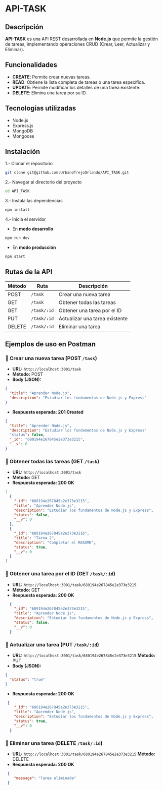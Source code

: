 
# API-TASK
## Descripción 
**API-TASK** es una API REST desarrollada en **Node.js** que permite la gestión de tareas, implementando operaciones CRUD (Crear, Leer, Actualizar y Eliminar).
## Funcionalidades

- **CREATE**: Permite crear nuevas tareas. 
- **READ**: Obtiene la lista completa de tareas o una tarea específica.
- **UPDATE**: Permite modificar los detalles de una tarea existente. 
- **DELETE**: Elimina una tarea por su ID.  

## Tecnologías utilizadas
- Node.js  
- Express.js  
- MongoDB  
- Mongoose

## Instalación

1.- Clonar el repositorio
```bash
git clone git@github.com:UrbanoTrejoOrlando/API_TASK.git
```
2.- Navegar al directorio del proyecto
```bash
cd API_TASK
```
3.- Instala las dependencias
```bash
npm install
```
4.- Inicia el servidor
- En **modo desarrollo**
```bash
npm run dev
```
- En **modo producción**
```bash
npm start
```  

## Rutas de la API

| Método | Ruta         | Descripción                    |
|--------|--------------|--------------------------------|
| POST   | `/task`     | Crear una nueva tarea          |
| GET    | `/task`     | Obtener todas las tareas       |
| GET    | `/task/:id` | Obtener una tarea por el ID   |
| PUT    | `/task/:id` | Actualizar una tarea existente |
| DELETE | `/task/:id` | Eliminar una tarea             |

## Ejemplos de uso en Postman 
### 🔸 Crear una nueva tarea (POST `/task`)

- **URL:** `http://localhost:3001/task`
- **Método:** POST
- **Body (JSON):**

```json
{
  "title": "Aprender Node.js",
  "description": "Estudiar los fundamentos de Node.js y Express"
}
```
- **Respuesta esperada: 201 Created**
```json
{
  "title": "Aprender Node.js",
  "description": "Estudiar los fundamentos de Node.js y Express"
  "status": false,
  "_id": "680194e267845e2e373e3215",
  "__v": 0
}
```

### 🔸 Obtener todas las tareas (GET `/task`)
- **URL:** `http://localhost:3001/task`
- **Método:** GET
- **Respuesta esperada: 200 OK**
```json
[
  {
    "_id": "680194e267845e2e373e3215",
    "title": "Aprender Node.js",
    "description": "Estudiar los fundamentos de Node.js y Express",
    "status": false,
    "__v": 0
  },
  {
    "_id": "680194e267845e2e373e3216",
    "title": "Tarea 2",
    "description": "Completar el README",
    "status": true,
    "__v": 0
  }
]
```

### 🔸 Obtener una tarea por el ID (GET `/task/:id`)
- **URL:** `http://localhost:3001/task/680194e267845e2e373e3215`
- **Método:** GET
- **Respuesta esperada: 200 OK**
```json
  {
    "_id": "680194e267845e2e373e3215",
    "title": "Aprender Node.js",
    "description": "Estudiar los fundamentos de Node.js y Express",
    "status": false,
    "__v": 0
  }
```

### 🔸 Actualizar una tarea (PUT `/task/:id`)
- **URL:** `http://localhost:3001/task/680194e267845e2e373e3215`
**Método:** PUT
- **Body (JSON):**
```json
{
  "status": "true"
}
```
- **Respuesta esperada: 200 OK**
```json
 {
    "_id": "680194e267845e2e373e3215",
    "title": "Aprender Node.js",
    "description": "Estudiar los fundamentos de Node.js y Express",
    "status": true,
    "__v": 0
  }
```
### 🔸 Eliminar una tarea (DELETE `/task/:id`)
- **URL:** `http://localhost:3001/task/680194e267845e2e373e3215`
**Método:** DELETE
- **Respuesta esperada: 200 OK**
```json
 {
    "message": "Tarea eliminada"
 }
```
